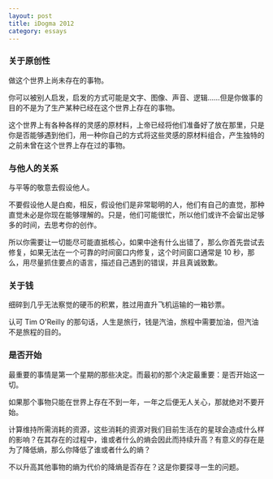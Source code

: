 ```yaml
---
layout: post
title: iDogma 2012
category: essays
---
```


### 关于原创性

做这个世界上尚未存在的事物。

你可以被别人启发，启发的方式可能是文字、图像、声音、逻辑……但是你做事的目的不是为了生产某种已经在这个世界上存在的事物。

这个世界上有各种各样的灵感的原材料，上帝已经将他们准备好了放在那里，只是你是否能够遇到他们，用一种你自己的方式将这些灵感的原材料组合，产生独特的之前未曾在这个世界上存在过的事物。

### 与他人的关系

与平等的敬意去假设他人。

不要假设他人是白痴，相反，假设他们是非常聪明的人，他们有自己的直觉，那种直觉未必是你现在能够理解的。只是，他们可能很忙，所以他们或许不会留出足够多的时间，去思考你的创作。

所以你需要让一切能尽可能直抵核心，如果中途有什么出错了，那么你首先尝试去修复，如果无法在一个可靠的时间窗口内修复，这个时间窗口通常是 10 秒，那么，用尽量抓住要点的语言，描述自己遇到的错误，并且真诚致歉。

### 关于钱

细碎到几乎无法察觉的硬币的积累，胜过用直升飞机运输的一箱钞票。

认可 Tim O'Reilly 的那句话，人生是旅行，钱是汽油，旅程中需要加油，但汽油不是旅程的目的。

### 是否开始

最重要的事情是第一个星期的那些决定。而最初的那个决定最重要：是否开始这一切。

如果那个事物只能在世界上存在不到一年，一年之后便无人关心，那就绝对不要开始。

计算维持所需消耗的资源，这些消耗的资源对我们目前生活在的星球会造成什么样的影响？在其存在的过程中，谁或者什么的熵会因此而持续升高？有意义的存在是为了降低熵，那么你降低了谁或者什么的熵？

不以升高其他事物的熵为代价的降熵是否存在？这是你要探寻一生的问题。